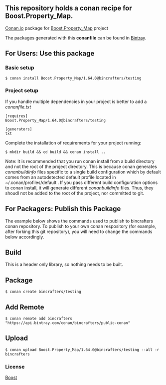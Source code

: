## This repository holds a conan recipe for Boost.Property_Map.

[Conan.io](https://conan.io) package for [Boost.Property_Map](https://github.com/Boostorg/Property_Map) project

The packages generated with this **conanfile** can be found in [Bintray](https://bintray.com/bincrafters/public-conan/Boost.Property_Map%3Abincrafters).

## For Users: Use this package

### Basic setup

    $ conan install Boost.Property_Map/1.64.0@bincrafters/testing

### Project setup

If you handle multiple dependencies in your project is better to add a *conanfile.txt*

    [requires]
    Boost.Property_Map/1.64.0@bincrafters/testing

    [generators]
    txt

Complete the installation of requirements for your project running:</small></span>

    $ mkdir build && cd build && conan install ..
	
Note: It is recommended that you run conan install from a build directory and not the root of the project directory.  This is because conan generates *conanbuildinfo* files specific to a single build configuration which by default comes from an autodetected default profile located in ~/.conan/profiles/default .  If you pass different build configuration options to conan install, it will generate different *conanbuildinfo* files.  Thus, they shoudl not be added to the root of the project, nor committed to git. 

## For Packagers: Publish this Package

The example below shows the commands used to publish to bincrafters conan repository. To publish to your own conan respository (for example, after forking this git repository), you will need to change the commands below accordingly. 

## Build  

This is a header only library, so nothing needs to be built.

## Package 

    $ conan create bincrafters/testing
	
## Add Remote

	$ conan remote add bincrafters "https://api.bintray.com/conan/bincrafters/public-conan"

## Upload

    $ conan upload Boost.Property_Map/1.64.0@bincrafters/testing --all -r bincrafters

### License
[Boost](LICENSE)
